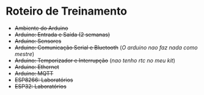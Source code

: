 # Roteiro de Treinamento
- ~~Ambiente do Arduino~~
- ~~Arduino: Entrada e Saída (2 semanas)~~  
- ~~Arduino: Sensores~~
- ~~Arduino: Comunicação Serial e Bluetooth~~ (*O arduino nao faz nada como mestre*)
- ~~Arduino: Temporizador e Interrupção~~ (*nao tenho rtc no meu kit*)
- ~~Arduino: Ethernet~~
- ~~Arduino: MQTT~~
- ~~ESP8266: Laboratórios~~
- ~~ESP32: Laboratórios~~
